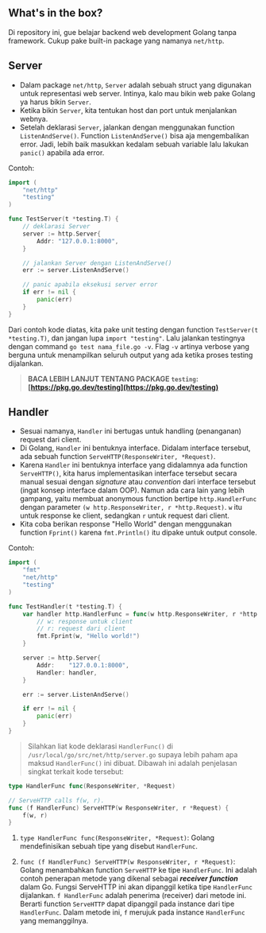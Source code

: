 ## What's in the box?

Di repository ini, gue belajar backend web development Golang tanpa framework. Cukup pake built-in package yang namanya `net/http`.

## Server

- Dalam package `net/http`, `Server` adalah sebuah struct yang digunakan untuk representasi web server. Intinya, kalo mau bikin web pake Golang ya harus bikin `Server`.
- Ketika bikin `Server`, kita tentukan host dan port untuk menjalankan webnya.
- Setelah deklarasi `Server`, jalankan dengan menggunakan function `ListenAndServe()`. Function `ListenAndServe()` bisa aja mengembalikan error. Jadi, lebih baik masukkan kedalam sebuah variable lalu lakukan `panic()` apabila ada error.

Contoh:

```go
import (
	"net/http"
	"testing"
)

func TestServer(t *testing.T) {
	// deklarasi Server
	server := http.Server{
		Addr: "127.0.0.1:8000",
	}

	// jalankan Server dengan ListenAndServe()
	err := server.ListenAndServe()

    // panic apabila eksekusi server error
	if err != nil {
		panic(err)
	}
}
```

Dari contoh kode diatas, kita pake unit testing dengan function `TestServer(t *testing.T)`, dan jangan lupa `import "testing"`. Lalu jalankan testingnya dengan command `go test nama_file.go -v`. Flag `-v` artinya verbose yang berguna untuk menampilkan seluruh output yang ada ketika proses testing dijalankan.

> **BACA LEBIH LANJUT TENTANG PACKAGE `testing`: [https://pkg.go.dev/testing](https://pkg.go.dev/testing)**

## Handler

- Sesuai namanya, `Handler` ini bertugas untuk handling (penanganan) request dari client.
- Di Golang, `Handler` ini bentuknya interface. Didalam interface tersebut, ada sebuah function `ServeHTTP(ResponseWriter, *Request)`.
- Karena `Handler` ini bentuknya interface yang didalamnya ada function `ServeHTTP()`, kita harus implementasikan interface tersebut secara manual sesuai dengan *signature* atau *convention* dari interface tersebut (ingat konsep interface dalam OOP). Namun ada cara lain yang lebih gampang, yaitu membuat anonymous function bertipe `http.HandlerFunc` dengan parameter `(w http.ResponseWriter, r *http.Request)`. `w` itu untuk response ke client, sedangkan `r` untuk request dari client.
- Kita coba berikan response "Hello World" dengan menggunakan function `Fprint()` karena `fmt.Println()` itu dipake untuk output console.

Contoh:

```go
import (
	"fmt"
	"net/http"
	"testing"
)

func TestHandler(t *testing.T) {
	var handler http.HandlerFunc = func(w http.ResponseWriter, r *http.Request) {
		// w: response untuk client
		// r: request dari client
		fmt.Fprint(w, "Hello world!")
	}

	server := http.Server{
		Addr:    "127.0.0.1:8000",
		Handler: handler,
	}

	err := server.ListenAndServe()

	if err != nil {
		panic(err)
	}
}
```

> Silahkan liat kode deklarasi `HandlerFunc()` di `/usr/local/go/src/net/http/server.go` supaya lebih paham apa maksud `HandlerFunc()` ini dibuat. Dibawah ini adalah penjelasan singkat terkait kode tersebut:

```go
type HandlerFunc func(ResponseWriter, *Request)

// ServeHTTP calls f(w, r).
func (f HandlerFunc) ServeHTTP(w ResponseWriter, r *Request) {
	f(w, r)
}
```

1. `type HandlerFunc func(ResponseWriter, *Request)`: Golang mendefinisikan sebuah tipe yang disebut `HandlerFunc`.

2. `func (f HandlerFunc) ServeHTTP(w ResponseWriter, r *Request)`: Golang menambahkan function `ServeHTTP` ke tipe `HandlerFunc`. Ini adalah contoh penerapan metode yang dikenal sebagai ***receiver function*** dalam Go. Fungsi ServeHTTP ini akan dipanggil ketika tipe `HandlerFunc` dijalankan. `f HandlerFunc` adalah penerima (receiver) dari metode ini. Berarti function `ServeHTTP` dapat dipanggil pada instance dari tipe `HandlerFunc`. Dalam metode ini, `f` merujuk pada instance `HandlerFunc` yang memanggilnya.